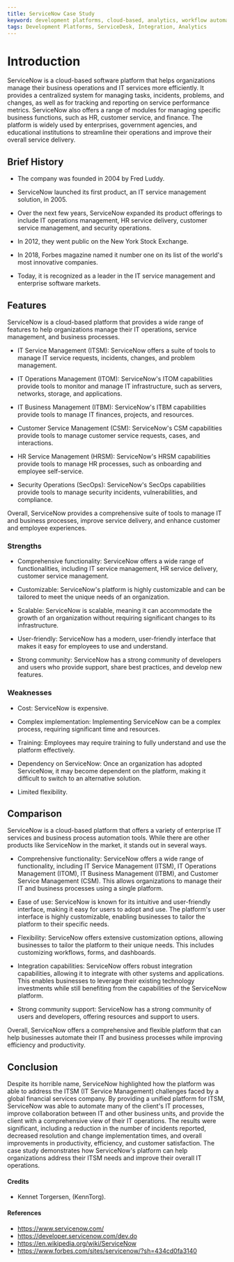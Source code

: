 ```yaml
---
title: ServiceNow Case Study
keyword: development platforms, cloud-based, analytics, workflow automation, integrations, mobile-application, security
tags: Development Platforms, ServiceDesk, Integration, Analytics
---
```


# Introduction

ServiceNow is a cloud-based software platform that helps organizations manage their business operations and IT services more efficiently. It provides a centralized system for managing tasks, incidents, problems, and changes, as well as for tracking and reporting on service performance metrics. ServiceNow also offers a range of modules for managing specific business functions, such as HR, customer service, and finance. The platform is widely used by enterprises, government agencies, and educational institutions to streamline their operations and improve their overall service delivery.

## Brief History

- The company was founded in 2004 by Fred Luddy.

- ServiceNow launched its first product, an IT service management solution, in 2005.

- Over the next few years, ServiceNow expanded its product offerings to include IT operations management, HR service delivery, customer service management, and security operations.

- In 2012, they went public on the New York Stock Exchange.

- In 2018, Forbes magazine named it number one on its list of the world's most innovative companies.

- Today, it is recognized as a leader in the IT service management and enterprise software markets.

## Features

ServiceNow is a cloud-based platform that provides a wide range of features to help organizations manage their IT operations, service management, and business processes.

- IT Service Management (ITSM): ServiceNow offers a suite of tools to manage IT service requests, incidents, changes, and problem management.

- IT Operations Management (ITOM): ServiceNow's ITOM capabilities provide tools to monitor and manage IT infrastructure, such as servers, networks, storage, and applications.

- IT Business Management (ITBM): ServiceNow's ITBM capabilities provide tools to manage IT finances, projects, and resources.

- Customer Service Management (CSM): ServiceNow's CSM capabilities provide tools to manage customer service requests, cases, and interactions.

- HR Service Management (HRSM): ServiceNow's HRSM capabilities provide tools to manage HR processes, such as onboarding and employee self-service.

- Security Operations (SecOps): ServiceNow's SecOps capabilities provide tools to manage security incidents, vulnerabilities, and compliance.

Overall, ServiceNow provides a comprehensive suite of tools to manage IT and business processes, improve service delivery, and enhance customer and employee experiences.

### Strengths

- Comprehensive functionality: ServiceNow offers a wide range of functionalities, including IT service management, HR service delivery, customer service management.

- Customizable: ServiceNow's platform is highly customizable and can be tailored to meet the unique needs of an organization.

- Scalable: ServiceNow is scalable, meaning it can accommodate the growth of an organization without requiring significant changes to its infrastructure.

- User-friendly: ServiceNow has a modern, user-friendly interface that makes it easy for employees to use and understand.

- Strong community: ServiceNow has a strong community of developers and users who provide support, share best practices, and develop new features.

### Weaknesses

- Cost: ServiceNow is expensive.

- Complex implementation: Implementing ServiceNow can be a complex process, requiring significant time and resources.

- Training: Employees may require training to fully understand and use the platform effectively.

- Dependency on ServiceNow: Once an organization has adopted ServiceNow, it may become dependent on the platform, making it difficult to switch to an alternative solution.

- Limited flexibility.

## Comparison

ServiceNow is a cloud-based platform that offers a variety of enterprise IT services and business process automation tools. While there are other products like ServiceNow in the market, it stands out in several ways.

- Comprehensive functionality: ServiceNow offers a wide range of functionality, including IT Service Management (ITSM), IT Operations Management (ITOM), IT Business Management (ITBM), and Customer Service Management (CSM). This allows organizations to manage their IT and business processes using a single platform.

- Ease of use: ServiceNow is known for its intuitive and user-friendly interface, making it easy for users to adopt and use. The platform's user interface is highly customizable, enabling businesses to tailor the platform to their specific needs.

- Flexibility: ServiceNow offers extensive customization options, allowing businesses to tailor the platform to their unique needs. This includes customizing workflows, forms, and dashboards.

- Integration capabilities: ServiceNow offers robust integration capabilities, allowing it to integrate with other systems and applications. This enables businesses to leverage their existing technology investments while still benefiting from the capabilities of the ServiceNow platform.

- Strong community support: ServiceNow has a strong community of users and developers, offering resources and support to users.

Overall, ServiceNow offers a comprehensive and flexible platform that can help businesses automate their IT and business processes while improving efficiency and productivity.

## Conclusion

Despite its horrible name, ServiceNow highlighted how the platform was able to address the ITSM (IT Service Management) challenges faced by a global financial services company. By providing a unified platform for ITSM, ServiceNow was able to automate many of the client's IT processes, improve collaboration between IT and other business units, and provide the client with a comprehensive view of their IT operations. The results were significant, including a reduction in the number of incidents reported, decreased resolution and change implementation times, and overall improvements in productivity, efficiency, and customer satisfaction. The case study demonstrates how ServiceNow's platform can help organizations address their ITSM needs and improve their overall IT operations.

#### Credits

- Kennet Torgersen, (KennTorg).

#### References

- https://www.servicenow.com/
- https://developer.servicenow.com/dev.do
- https://en.wikipedia.org/wiki/ServiceNow
- https://www.forbes.com/sites/servicenow/?sh=434cd0fa3140
